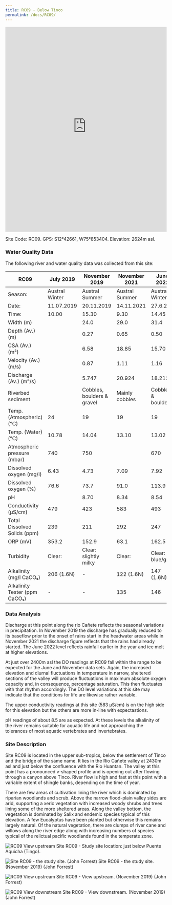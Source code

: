 ```yaml
---
title: RC09 - Below Tinco
permalink: /docs/RC09/
---
```


<iframe width="100%" height="640" allowfullscreen style="border-style:none;" src="https://cavep-undc-hosting.netlify.com/sites/RC09/app-files/"></iframe>


Site Code: RC09.  GPS: S12°42661, W75°853404. Elevation:
2624m asl.


### Water Quality Data

The following river and water quality data was collected from this site:

|     RC09                             |     July 2019         |     November 2019                  |     November 2021     |     June 2022             |
|--------------------------------------|-----------------------|------------------------------------|-----------------------|---------------------------|
|     Season:                          |     Austral Winter    |     Austral Summer                 |     Austral Summer    |     Austral Winter        |
|     Date:                            |     11.07.2019        |     20.11.2019                     |     14.11.2021        |     27.6.22               |
|     Time:                            |     10.00             |     15.30                          |     9.30              |     14.45                 |
|     Width (m)                        |                       |     24.0                           |     29.0              |     31.4                  |
|     Depth (Av.) (m)                  |                       |     0.27                           |     0.65              |     0.50                  |
|     CSA (Av.) (m²)                   |                       |     6.58                           |     18.85             |     15.70                 |
|     Velocity (Av.) (m/s)             |                       |     0.87                           |     1.11              |     1.16                  |
|     Discharge (Av.) (m³/s)           |                       |     5.747                          |     20.924            |     18.212                |
|     Riverbed sediment                |                       |     Cobbles, boulders & gravel     |     Mainly cobbles    |     Cobbles & boulders    |
|     Temp. (Atmospheric) (°C)         |     24                |     19                             |     19                |     19                    |
|     Temp. (Water) (°C)               |     10.78             |     14.04                          |     13.10             |     13.02                 |
|     Atmospheric pressure (mbar)      |     740               |     750                            |                       |     670                   |
|     Dissolved oxygen (mg/l)          |     6.43              |     4.73                           |     7.09              |     7.92                  |
|     Dissolved oxygen (%)             |     76.6              |     73.7                           |     91.0              |     113.9                 |
|     pH                               |                       |     8.70                           |     8.34              |     8.54                  |
|     Conductivity (µS/cm)             |     479               |     423                            |     583               |     493                   |
|     Total Dissolved Solids (ppm)     |     239               |     211                            |     292               |     247                   |
|     ORP (mV)                         |     353.2             |     152.9                          |     63.1              |     162.5                 |
|     Turbidity                        |     Clear:            |     Clear:  slightly milky         |     Clear:            |     Clear: blue/grey      |
|     Alkalinity (mg/l CaCO₃)          |     206 (1.6N)        |     -                              |     122 (1.6N)        |     147 (1.6N)            |
|     Alkalinity Tester (ppm CaCO₃)    |     -                 |     -                              |     135               |     146                   |


### Data Analysis
Discharge at this point along the rio Cañete reflects the seasonal variations in precipitation. In November 2019 the discharge has gradually reduced to its baseflow prior to the onset of rains start in the headwater areas while in November 2021 the discharge figure reflects that the rains had already started. The June 2022 level reflects rainfall earlier in the year and ice melt at higher elevations.

At just over 2400m asl the DO readings at RC09 fall within the range to be expected for the June and November data sets. Again, the increased elevation and diurnal fluctuations in temperature in narrow, sheltered sections of the valley will produce fluctuations in maximum absolute oxygen capacity and, in consequence, percentage saturation. This then fluctuates with that rhythm accordingly. The DO level variations at this site may indicate that the conditions for life are likewise rather variable. 

The upper conductivity readings at this site (583 µS/cm) is on the high side for this elevation but the others are more in-line with expectastions.

pH readings of about 8.5 are as expected. At these levels the alkalinity of the river remains suitable for aquatic life and not approaching the tolerances of most aquatic vertebrates and invertebrates.

  
### Site Description
Site RC09 is located in the upper sub-tropics, below the settlement of Tinco and the bridge of the same name. It lies in the Rio Cañete valley at 2430m asl and just below the confluence with the Rio Huantan. The valley at this point has a pronounced v-shaped profile and is opening out after flowing through a canyon above Tinco. River flow is high and fast at this point with a variable extent of shingle banks, depending on the time of year.

There are few areas of cultivation lining the river which is dominated by riparian woodlands and scrub. Above the narrow flood-plain valley sides are arid, supporting a xeric vegetation with increased woody shrubs and trees lining some of the more sheltered areas. Along the valley bottom, the vegetation is dominated by Salix and endemic species typical of this elevation. A few Eucalyptus have been planted but otherwise this remains largely natural. Of the natural vegetation, there are clumps of river cane and willows along the river edge along with increasing numbers of species typical of the relictual pacific woodlands found in the temperate zone.


![RC09 View upstream](/assets/SiteDescriptions/RC09/RC09Tingo.jpg)
Site RC09 - Study site location: just below Puente Aquicha (Tingo). 


![Site RC09 - the study site. (John Forrest)](/assets/SiteDescriptions/RC09/RC09Studysite.JPG)
Site RC09 - the study site.  (November 2019) (John Forrest)


![RC09 View upstream](/assets/SiteDescriptions/RC09/RC09Viewupstream.JPG)
Site RC09 - View upstream.  (November 2019) (John Forrest)


![RC09 View downstream](/assets/SiteDescriptions/RC09/RC09Viewdownstream.JPG)
Site RC09 - View downstream.  (November 2019) (John Forrest)
